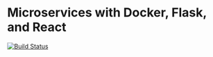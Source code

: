 # Microservices with Docker, Flask, and React

[![Build Status](https://travis-ci.com/poldekch/testdriven.svg?branch=master)](https://travis-ci.com/poldekch/testdriven)
